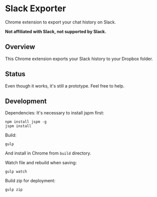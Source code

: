 # Slack Exporter

Chrome extension to export your chat history on Slack.

__Not affiliated with Slack, not supported by Slack.__

## Overview

This Chrome extension exports your Slack history to your Dropbox folder.

## Status

Even though it works, it's still a prototype. Feel free to help.

## Development
Dependencies:
It's necessary to install jspm first:

    npm install jspm -g
    jspm install

Build:

    gulp

And install in Chrome from `build` directory.

Watch file and rebuild when saving:

    gulp watch

Build zip for deployment:

    gulp zip

